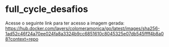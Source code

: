 # full_cycle_desafios

Acesse o seguinte link para ter acesso a imagem gerada: https://hub.docker.com/layers/colomeramonica/go/latest/images/sha256-1ad52c46f24a70ee024fa8a3324b9cc6851610c8045325e07db545ffff4b8a08?context=repo

